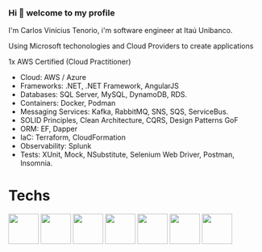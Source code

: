 ### Hi 👋 welcome to my profile

I'm Carlos Vinícius Tenorio, i'm software engineer at Itaú Unibanco.

Using Microsoft techonologies and Cloud Providers to create applications
 
 1x AWS Certified (Cloud Practitioner)

-  Cloud: AWS / Azure
-  Frameworks: .NET, .NET Framework, AngularJS
-  Databases: SQL Server, MySQL, DynamoDB, RDS.
-  Containers: Docker, Podman
-  Messaging Services: Kafka, RabbitMQ, SNS, SQS, ServiceBus.
-  SOLID Principles, Clean Architecture, CQRS, Design Patterns GoF
-  ORM: EF, Dapper
-  IaC: Terraform, CloudFormation
-  Observability: Splunk
-  Tests: XUnit, Mock, NSubstitute, Selenium Web Driver, Postman, Insomnia.

# Techs

<div>
<img src="https://cdn.jsdelivr.net/gh/devicons/devicon/icons/dotnetcore/dotnetcore-original.svg" width="60"/>          
<img src="https://cdn.jsdelivr.net/gh/devicons/devicon/icons/csharp/csharp-original.svg" width="60"/>
<img src="https://cdn.jsdelivr.net/gh/devicons/devicon/icons/angularjs/angularjs-original.svg" width="60"/>
<img src="https://cdn.jsdelivr.net/gh/devicons/devicon/icons/javascript/javascript-original.svg" width="60"/>
<img src="https://cdn.jsdelivr.net/gh/devicons/devicon/icons/amazonwebservices/amazonwebservices-plain-wordmark.svg" width="60"/>
<img src="https://cdn.jsdelivr.net/gh/devicons/devicon/icons/azure/azure-original.svg" width="60"/>      
<img src="https://cdn.jsdelivr.net/gh/devicons/devicon/icons/docker/docker-original.svg" width="60"/>
</div>
